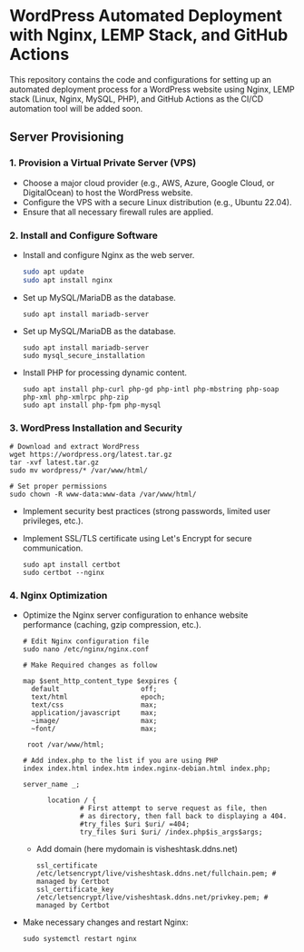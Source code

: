 # WordPress Automated Deployment with Nginx, LEMP Stack, and GitHub Actions

This repository contains the code and configurations for setting up an automated deployment process for a WordPress website using Nginx, LEMP stack (Linux, Nginx, MySQL, PHP), and GitHub Actions as the CI/CD automation tool will be added soon.

## Server Provisioning

### 1. Provision a Virtual Private Server (VPS)

- Choose a major cloud provider (e.g., AWS, Azure, Google Cloud, or DigitalOcean) to host the WordPress website.
- Configure the VPS with a secure Linux distribution (e.g., Ubuntu 22.04).
- Ensure that all necessary firewall rules are applied.

### 2. Install and Configure Software

- Install and configure Nginx as the web server.

  ```bash
  sudo apt update
  sudo apt install nginx
  ```
  
- Set up MySQL/MariaDB as the database.
  ```
  sudo apt install mariadb-server
  ```

- Set up MySQL/MariaDB as the database.

  ```
  sudo apt install mariadb-server
  sudo mysql_secure_installation
  ```

- Install PHP for processing dynamic content.
  
  ```
  sudo apt install php-curl php-gd php-intl php-mbstring php-soap php-xml php-xmlrpc php-zip
  sudo apt install php-fpm php-mysql
  ```

### 3. WordPress Installation and Security

  ```
  # Download and extract WordPress
  wget https://wordpress.org/latest.tar.gz
  tar -xvf latest.tar.gz
  sudo mv wordpress/* /var/www/html/

  # Set proper permissions
  sudo chown -R www-data:www-data /var/www/html/
  ```
- Implement security best practices (strong passwords, limited user privileges, etc.).
- Implement SSL/TLS certificate using Let's Encrypt for secure communication.

  ```
  sudo apt install certbot
  sudo certbot --nginx
  ```

### 4. Nginx Optimization

- Optimize the Nginx server configuration to enhance website performance (caching, gzip compression, etc.).

  ```
  # Edit Nginx configuration file
  sudo nano /etc/nginx/nginx.conf

  # Make Required changes as follow

  map $sent_http_content_type $expires {
    default                    off;
    text/html                  epoch;
    text/css                   max;
    application/javascript     max;
    ~image/                    max;
    ~font/                     max;

   root /var/www/html;

  # Add index.php to the list if you are using PHP
  index index.html index.htm index.nginx-debian.html index.php;

  server_name _;

        location / {
                # First attempt to serve request as file, then
                # as directory, then fall back to displaying a 404.
                #try_files $uri $uri/ =404;
                try_files $uri $uri/ /index.php$is_args$args;
  ```

  - Add domain (here mydomain is visheshtask.ddns.net)

    ```
    ssl_certificate /etc/letsencrypt/live/visheshtask.ddns.net/fullchain.pem; # managed by Certbot
    ssl_certificate_key /etc/letsencrypt/live/visheshtask.ddns.net/privkey.pem; # managed by Certbot
    ```

- Make necessary changes and restart Nginx:

  ```
  sudo systemctl restart nginx
  ```
